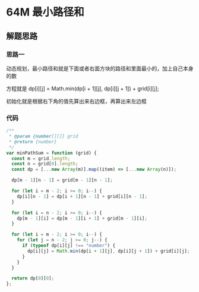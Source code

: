 # 64M 最小路径和

## 解题思路

### 思路一

动态规划，最小路径和就是下面或者右面方块的路径和里面最小的，加上自己本身的数

方程就是 dp[i][j] = Math.min(dp[i + 1][j], dp[i][j + 1]) + grid[i][j];

初始化就是根据右下角的值先算出来右边框，再算出来左边框

### 代码

```js
/**
 * @param {number[][]} grid
 * @return {number}
 */
var minPathSum = function (grid) {
  const m = grid.length;
  const n = grid[0].length;
  const dp = [...new Array(m)].map((item) => [...new Array(n)]);

  dp[m - 1][n - 1] = grid[m - 1][n - 1];

  for (let i = m - 2; i >= 0; i--) {
    dp[i][n - 1] = dp[i + 1][n - 1] + grid[i][n - 1];
  }

  for (let i = n - 2; i >= 0; i--) {
    dp[m - 1][i] = dp[m - 1][i + 1] + grid[m - 1][i];
  }

  for (let i = m - 2; i >= 0; i--) {
    for (let j = n - 2; j >= 0; j--) {
      if (typeof dp[i][j] !== "number") {
        dp[i][j] = Math.min(dp[i + 1][j], dp[i][j + 1]) + grid[i][j];
      }
    }
  }

  return dp[0][0];
};
```
